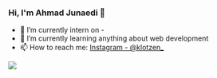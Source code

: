 ### Hi, I'm Ahmad Junaedi 👋

- 🔭 I’m currently intern on -
- 🌱 I’m currently learning anything about web development
- 📫 How to reach me: [Instagram - @klotzen_](https://www.instagram.com/klotzen_/)

<img src="https://github-readme-stats.vercel.app/api?username=EinzFiore&&show_icons=true&title_color=ffffff&icon_color=bb2acf&text_color=daf7dc&bg_color=191919"></img>

